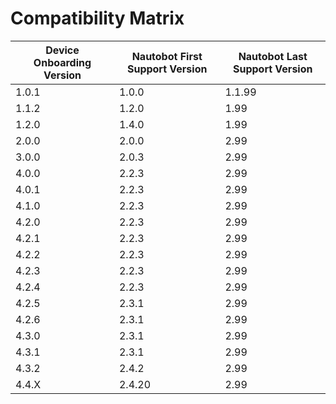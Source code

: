 # Compatibility Matrix

| Device Onboarding Version | Nautobot First Support Version | Nautobot Last Support Version |
| ------------------------- | ------------------------------ | ----------------------------- |
| 1.0.1                     | 1.0.0                          | 1.1.99                        |
| 1.1.2                     | 1.2.0                          | 1.99                          |
| 1.2.0                     | 1.4.0                          | 1.99                          |
| 2.0.0                     | 2.0.0                          | 2.99                          |
| 3.0.0                     | 2.0.3                          | 2.99                          |
| 4.0.0                     | 2.2.3                          | 2.99                          |
| 4.0.1                     | 2.2.3                          | 2.99                          |
| 4.1.0                     | 2.2.3                          | 2.99                          |
| 4.2.0                     | 2.2.3                          | 2.99                          |
| 4.2.1                     | 2.2.3                          | 2.99                          |
| 4.2.2                     | 2.2.3                          | 2.99                          |
| 4.2.3                     | 2.2.3                          | 2.99                          |
| 4.2.4                     | 2.2.3                          | 2.99                          |
| 4.2.5                     | 2.3.1                          | 2.99                          |
| 4.2.6                     | 2.3.1                          | 2.99                          |
| 4.3.0                     | 2.3.1                          | 2.99                          |
| 4.3.1                     | 2.3.1                          | 2.99                          |
| 4.3.2                     | 2.4.2                          | 2.99                          |
| 4.4.X                     | 2.4.20                         | 2.99                          |
